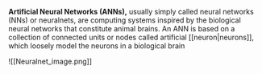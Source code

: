 **Artificial Neural Networks (ANNs),** usually simply called neural networks (NNs) or neuralnets, are computing systems inspired by the biological neural networks that constitute animal brains. An ANN is based on a collection of connected units or nodes called artificial [[neuron|neurons]], which loosely model the neurons in a biological brain

![[Neuralnet_image.png]]